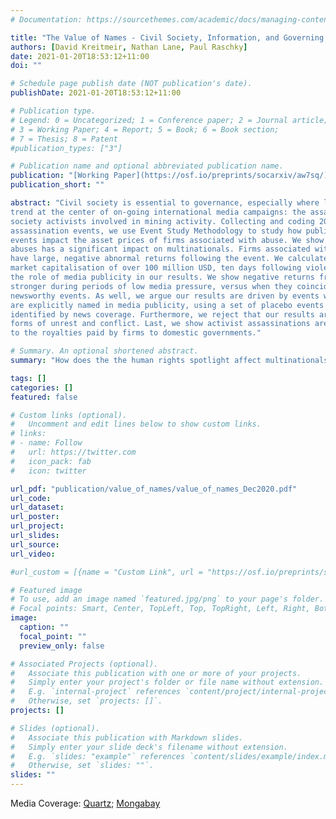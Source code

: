 ```yaml
---
# Documentation: https://sourcethemes.com/academic/docs/managing-content/

title: "The Value of Names - Civil Society, Information, and Governing Multinationals on the Global Periphery"
authors: [David Kreitmeir, Nathan Lane, Paul Raschky]
date: 2021-01-20T18:53:12+11:00
doi: ""

# Schedule page publish date (NOT publication's date).
publishDate: 2021-01-20T18:53:12+11:00

# Publication type.
# Legend: 0 = Uncategorized; 1 = Conference paper; 2 = Journal article;
# 3 = Working Paper; 4 = Report; 5 = Book; 6 = Book section;
# 7 = Thesis; 8 = Patent
#publication_types: ["3"]

# Publication name and optional abbreviated publication name.
publication: "[Working Paper](https://osf.io/preprints/socarxiv/aw7sq/)"
publication_short: ""

abstract: "Civil society is essential to governance, especially where laws and authority are weak. We study how a core strategy of international civil society groups--informing and publicizing human rights abuses--impacts those tied to abuse. Our study focuses on a major
trend at the center of on-going international media campaigns: the assassination of civil
society activists involved in mining activity. Collecting and coding 20 years of data on
assassination events, we use Event Study Methodology to study how publicity of these
events impact the asset prices of firms associated with abuse. We show that publicizing
abuses has a significant impact on multinationals. Firms associated with an assassination
have large, negative abnormal returns following the event. We calculate a median loss in
market capitalisation of over 100 million USD, ten days following violence. We highlight
the role of media publicity in our results. We show negative returns from assassinations are
stronger during periods of low media pressure, versus when they coincide with competing
newsworthy events. As well, we argue our results are driven by events where companies
are explicitly named in media publicity, using a set of placebo events where no firms were
identified by news coverage. Furthermore, we reject that our results are driven by other
forms of unrest and conflict. Last, we show activist assassinations are positively related
to the royalties paid by firms to domestic governments."

# Summary. An optional shortened abstract.
summary: "How does the the human rights spotlight affect multinationals? Using Event Study methodology, we show that being publicly named in association with activist assassinations has significant negative impact on the stock price of mining corporations."

tags: []
categories: []
featured: false

# Custom links (optional).
#   Uncomment and edit lines below to show custom links.
# links:
# - name: Follow
#   url: https://twitter.com
#   icon_pack: fab
#   icon: twitter

url_pdf: "publication/value_of_names/value_of_names_Dec2020.pdf"
url_code:
url_dataset:
url_poster:
url_project:
url_slides:
url_source:
url_video:

#url_custom = [{name = "Custom Link", url = "https://osf.io/preprints/socarxiv/aw7sq/"}]

# Featured image
# To use, add an image named `featured.jpg/png` to your page's folder.
# Focal points: Smart, Center, TopLeft, Top, TopRight, Left, Right, BottomLeft, Bottom, BottomRight.
image:
  caption: ""
  focal_point: ""
  preview_only: false

# Associated Projects (optional).
#   Associate this publication with one or more of your projects.
#   Simply enter your project's folder or file name without extension.
#   E.g. `internal-project` references `content/project/internal-project/index.md`.
#   Otherwise, set `projects: []`.
projects: []

# Slides (optional).
#   Associate this publication with Markdown slides.
#   Simply enter your slide deck's filename without extension.
#   E.g. `slides: "example"` references `content/slides/example/index.md`.
#   Otherwise, set `slides: ""`.
slides: ""
---
```

Media Coverage: [Quartz](https://qz.com/1954869/markets-hold-companies-accountable-for-human-rights-violations/); [Mongabay](https://news.mongabay.com/2021/01/environmental-assassinations-bad-for-business-new-research-shows/)
